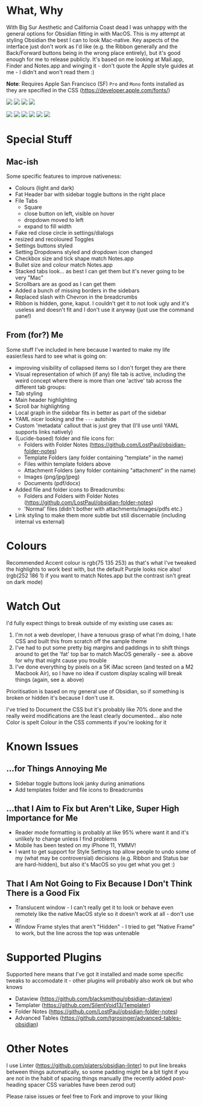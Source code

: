 # What, Why

With Big Sur Aesthetic and California Coast dead I was unhappy with the general options for Obsidian fitting in with MacOS. This is my attempt at styling Obsidian the best I can to look Mac-native. Key aspects of the interface just don't work as I'd like (e.g. the Ribbon generally and the Back/Forward buttons being in the wrong place entirely), but it's good enough for me to release publicly. It's based on me looking at Mail.app, Finder and Notes.app and winging it - don't quote the Apple style guides at me - I didn't and won't read them :)

**Note**: Requires Apple San Francisco (SF) `Pro` and `Mono` fonts installed as they are specified in the CSS (https://developer.apple.com/fonts/)

![](https://raw.githubusercontent.com/davidjroos/obsidian-notswift/master/img/Light_Main%402x.png)
![](https://raw.githubusercontent.com/davidjroos/obsidian-notswift/master/img/Dark_Main%402x.png)
![](https://raw.githubusercontent.com/davidjroos/obsidian-notswift/master/img/Light_Settings%402x.png)
![](https://raw.githubusercontent.com/davidjroos/obsidian-notswift/master/img/Dark_Settings%402x.png)

![](https://raw.githubusercontent.com/davidjroos/obsidian-notswift/1.1.0/img/mobile/dark-0-main.PNG) ![](https://raw.githubusercontent.com/davidjroos/obsidian-notswift/1.1.0/img/mobile/light-0-main.PNG)
![](https://raw.githubusercontent.com/davidjroos/obsidian-notswift/1.1.0/img/mobile/dark-1-files.PNG) ![](https://raw.githubusercontent.com/davidjroos/obsidian-notswift/1.1.0/img/mobile/light-1-files.PNG)
![](https://raw.githubusercontent.com/davidjroos/obsidian-notswift/1.1.0/img/mobile/dark-2-setting.PNG) ![](https://raw.githubusercontent.com/davidjroos/obsidian-notswift/1.1.0/img/mobile/light-2-setting.PNG)

# Special Stuff

## Mac-ish

Some specific features to improve nativeness:
- Colours (light and dark)
- Fat Header bar with sidebar toggle buttons in the right place
- File Tabs
  - Square
  - close button on left, visible on hover
  - dropdown moved to left
  - expand to fill width
- Fake red close circle in settings/dialogs
- resized and recoloured Toggles
- Settings buttons styled
- Setting Dropdowns styled and dropdown icon changed
- Checkbox size and tick shape match Notes.app
- Bullet size and colour match Notes.app
- Stacked tabs look… as best I can get them but it's never going to be very "Mac"
- Scrollbars are as good as I can get them
- Added a bunch of missing borders in the sidebars
- Replaced slash with Chevron in the breadcrumbs
- Ribbon is hidden, gone, kaput. I couldn't get it to not look ugly and it's useless and doesn't fit and I don't use it anyway (just use the command pane!)

## From (for?) Me

Some stuff I've included in here because I wanted to make my life easier/less hard to see what is going on:

- improving visibility of collapsed items so I don't forget they are there
- Visual representation of which (if any) file tab is active, including the weird concept where there is more than one 'active' tab across the different tab groups:
- Tab styling
- Main header highlighting
- Scroll bar highlighting
- Local graph in the sidebar fits in better as part of the sidebar
- YAML nicer looking and the `---` autohide
- Custom 'metadata' callout that is just grey that (I'll use until YAML supports links natively)
- (Lucide-based) folder and file icons for:
  - Folders with Folder Notes (https://github.com/LostPaul/obsidian-folder-notes)
  - Template Folders (any folder containing "template" in the name)
  - Files within template folders above
  - Attachment Folders (any folder containing "attachment" in the name)
  - Images (png/jpg/jpeg)
  - Documents (pdf/docx)
- Added file and folder icons to Breadcrumbs:
  - Folders and Folders with Folder Notes (https://github.com/LostPaul/obsidian-folder-notes)
  - 'Normal' files (didn't bother with attachments/images/pdfs etc.)
- Link styling to make them more subtle but still discernable (including internal vs external)

# Colours

Recommended Accent colour is rgb(75 135 253) as that's what I've tweaked the highlights to work best with, but the default Purple looks nice also! (rgb(252 186 1) if you want to match Notes.app but the contrast isn't great on dark mode)

# Watch Out

I'd fully expect things to break outside of my existing use cases as:

1. I'm not a web developer, I have a tenuous grasp of what I'm doing, I hate CSS and built this from scratch off the sample theme
2. I've had to put some pretty big margins and paddings in to shift things around to get the 'fat' top bar to match MacOS generally - see a. above for why that might cause you trouble
3. I've done everything by pixels on a 5K iMac screen (and tested on a M2 Macbook Air), so I have no idea if custom display scaling will break things (again, see a. above)

Prioritisation is based on my general use of Obsidian, so if something is broken or hidden it's because I don't use it.

I've tried to Document the CSS but it's probably like 70% done and the really weird modifications are the least clearly documented… also note Color is spelt Colour in the CSS comments if you're looking for it

# Known Issues

## …for Things Annoying Me

- Sidebar toggle buttons look janky during animations
- Add templates folder and file icons to Breadcrumbs

## …that I Aim to Fix but Aren't Like, Super High Importance for Me

- Reader mode formatting is probably at like 95% where want it and it's unlikely to change unless I find problems 
- Mobile has been tested on my iPhone 11, YMMV!
- I want to get support for Style Settings top allow people to undo some of my (what may be controversial) decisions (e.g. Ribbon and Status bar are hard-hidden), but also it's MacOS so you get what you get :)

## That I Am Not Going to Fix Because I Don't Think There is a Good Fix

- Translucent window - I can't really get it to look or behave even remotely like the native MacOS style so it doesn't work at all - don't use it!
- Window Frame styles that aren't "Hidden" - I tried to get "Native Frame" to work, but the line across the top was untenable

# Supported Plugins

Supported here means that I've got it installed and made some specific tweaks to accomodate it - other plugins will probably also work ok but who knows

- Dataview (https://github.com/blacksmithgu/obsidian-dataview)
- Templater (https://github.com/SilentVoid13/Templater)
- Folder Notes (https://github.com/LostPaul/obsidian-folder-notes)
- Advanced Tables (https://github.com/tgrosinger/advanced-tables-obsidian)

# Other Notes

I use Linter (https://github.com/platers/obsidian-linter) to put line breaks between things automatically, so some padding might be a bit tight if you are not in the habit of spacing things manually (the recently added post-heading spacer CSS variables have been zerod out)

Please raise issues or feel free to Fork and improve to your liking
